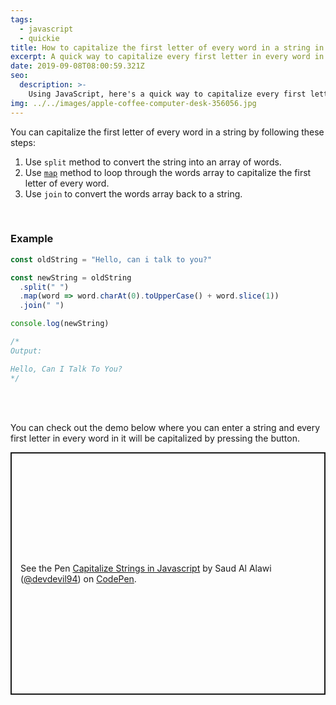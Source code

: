 ```yaml
---
tags:
  - javascript
  - quickie
title: How to capitalize the first letter of every word in a string in javascript?
excerpt: A quick way to capitalize every first letter in every word in a string
date: 2019-09-08T08:00:59.321Z
seo:
  description: >-
    Using JavaScript, here's a quick way to capitalize every first letter in every word in a string.
img: ../../images/apple-coffee-computer-desk-356056.jpg
---
```


You can capitalize the first letter of every word in a string by following these steps:

1. Use `split` method to convert the string into an array of words.
2. Use [`map`](https://web.devdevil.co/array-methods-using-map-vs-foreach) method to loop through the words array to capitalize the first letter of every word.
3. Use `join` to convert the words array back to a string.

<br>

### Example

```javascript
const oldString = "Hello, can i talk to you?"

const newString = oldString
  .split(" ")
  .map(word => word.charAt(0).toUpperCase() + word.slice(1))
  .join(" ")

console.log(newString)

/*
Output:

Hello, Can I Talk To You?
*/
```

<br>
<br>

You can check out the demo below where you can enter a string and every first letter in every word in it will be capitalized by pressing the button.

<p class="codepen" data-height="388" data-theme-id="dark" data-default-tab="js,result" data-user="devdevil94" data-slug-hash="RwbZEMz" style="height: 388px; box-sizing: border-box; display: flex; align-items: center; justify-content: center; border: 2px solid; margin: 1em 0; padding: 1em;" data-pen-title="Capitalize Strings in Javascript">
  <span>See the Pen <a href="https://codepen.io/devdevil94/pen/RwbZEMz/">
  Capitalize Strings in Javascript</a> by Saud Al Alawi (<a href="https://codepen.io/devdevil94">@devdevil94</a>)
  on <a href="https://codepen.io">CodePen</a>.</span>
</p>
<script async src="https://static.codepen.io/assets/embed/ei.js"></script>

